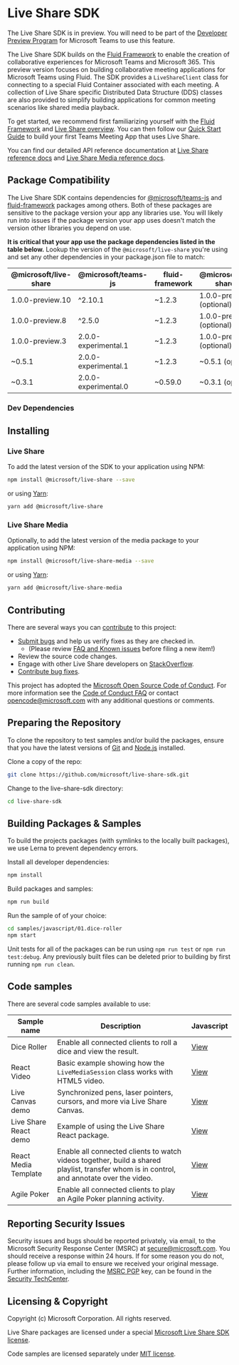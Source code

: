 # Live Share SDK

The Live Share SDK is in preview. You will need to be part of the [Developer Preview Program](https://docs.microsoft.com/microsoftteams/platform/resources/dev-preview/developer-preview-intro) for Microsoft Teams to use this feature.

The Live Share SDK builds on the [Fluid Framework](https://fluidframework.com/) to enable the creation of collaborative experiences for Microsoft Teams and Microsoft 365. This preview version focuses on building collaborative meeting applications for Microsoft Teams using Fluid. The SDK provides a `LiveShareClient` class for connecting to a special Fluid Container associated with each meeting. A collection of Live Share specific Distributed Data Structure (DDS) classes are also provided to simplify building applications for common meeting scenarios like shared media playback.

To get started, we recommend first familiarizing yourself with the [Fluid Framework](https://fluidframework.com/docs/) and [Live Share overview](https://aka.ms/teamsliveshare). You can then follow our [Quick Start Guide](https://learn.microsoft.com/microsoftteams/platform/apps-in-teams-meetings/teams-live-share-quick-start) to build your first Teams Meeting App that uses Live Share.

You can find our detailed API reference documentation at [Live Share reference docs](https://docs.microsoft.com/javascript/api/@microsoft/live-share/) and [Live Share Media reference docs](https://docs.microsoft.com/javascript/api/@microsoft/live-share-media/).

## Package Compatibility

The Live Share SDK contains dependencies for [@microsoft/teams-js](https://www.npmjs.com/package/@microsoft/teams-js) and [fluid-framework](https://www.npmjs.com/package/fluid-framework) packages among others. Both of these packages are sensitive to the package version your app any libraries use. You will likely run into issues if the package version your app uses doesn't match the version other libraries you depend on use.

**It is critical that your app use the package dependencies listed in the table below.** Lookup the version of the `@microsoft/live-share` you're using and set any other dependencies in your package.json file to match:

| @microsoft/live-share | @microsoft/teams-js  | fluid-framework | @microsoft/live-share-\*   | @fluidframework/azure-client | @microsoft/TeamsFx              | @microsoft/TeamsFx-react        |
| --------------------- | -------------------- | --------------- | -------------------------- | ---------------------------- | ------------------------------- | ------------------------------- |
| 1.0.0-preview.10       | ^2.10.1              | ~1.2.3          | 1.0.0-preview.10 (optional) | ~1.0.2 (optional)            | ^2.5.0 (optional)               | ^2.5.0 (optional)               |
| 1.0.0-preview.8       | ^2.5.0               | ~1.2.3          | 1.0.0-preview.10 (optional) | ~1.0.2 (optional)            | ^2.5.0 (optional)               | ^2.5.0 (optional)               |
| 1.0.0-preview.3       | 2.0.0-experimental.1 | ~1.2.3          | 1.0.0-preview.3 (optional) | ~1.0.2 (optional)            | 2.0.0-experimental.0 (optional) | 2.0.0-experimental.0 (optional) |
| ~0.5.1                | 2.0.0-experimental.1 | ~1.2.3          | ~0.5.1 (optional)          | ~1.0.2 (optional)            | 2.0.0-experimental.0 (optional) | 2.0.0-experimental.0 (optional) |
| ~0.3.1                | 2.0.0-experimental.0 | ~0.59.0         | ~0.3.1 (optional)          | ~0.59.0 (optional)           | 2.0.0-experimental.0 (optional) | 2.0.0-experimental.0 (optional) |

### Dev Dependencies

## Installing

### Live Share

To add the latest version of the SDK to your application using NPM:

```bash
npm install @microsoft/live-share --save
```

or using [Yarn](https://yarnpkg.com/):

```bash
yarn add @microsoft/live-share
```

### Live Share Media

Optionally, to add the latest version of the media package to your application using NPM:

```bash
npm install @microsoft/live-share-media --save
```

or using [Yarn](https://yarnpkg.com/):

```bash
yarn add @microsoft/live-share-media
```

## Contributing

There are several ways you can [contribute](./CONTRIBUTING.md) to this project:

- [Submit bugs](https://github.com/microsoft/live-share-sdk/issues) and help us verify fixes as they are checked in.
  - (Please review [FAQ and Known issues](https://github.com/microsoft/live-share-sdk/issues/8) before filing a new item!)
- Review the source code changes.
- Engage with other Live Share developers on [StackOverflow](https://stackoverflow.com/questions/tagged/live-share).
- [Contribute bug fixes](./CONTRIBUTING.md).

This project has adopted the [Microsoft Open Source Code of Conduct](https://opensource.microsoft.com/codeofconduct/). For more information see the [Code of Conduct FAQ](https://opensource.microsoft.com/codeofconduct/faq/) or contact opencode@microsoft.com with any additional questions or comments.

## Preparing the Repository

To clone the repository to test samples and/or build the packages, ensure that you have the latest versions of [Git](https://git-scm.com/downloads) and [Node.js](https://nodejs.org/) installed.

Clone a copy of the repo:

```bash
git clone https://github.com/microsoft/live-share-sdk.git
```

Change to the live-share-sdk directory:

```bash
cd live-share-sdk
```

## Building Packages & Samples

To build the projects packages (with symlinks to the locally built packages), we use Lerna to prevent dependency errors.

Install all developer dependencies:

```bash
npm install
```

Build packages and samples:

```bash
npm run build
```

Run the sample of of your choice:

```bash
cd samples/javascript/01.dice-roller
npm start
```

Unit tests for all of the packages can be run using `npm run test` or `npm run test:debug`. Any previously built files can be deleted prior to building by first running `npm run clean`.

## Code samples

There are several code samples available to use:

| Sample name           | Description                                                                                                                               | Javascript                                            |
| --------------------- | ----------------------------------------------------------------------------------------------------------------------------------------- | ----------------------------------------------------- |
| Dice Roller           | Enable all connected clients to roll a dice and view the result.                                                                          | [View](./samples/javascript/01.dice-roller/)          |
| React Video           | Basic example showing how the `LiveMediaSession` class works with HTML5 video.                                                            | [View](./samples/javascript/02.react-video/)          |
| Live Canvas demo      | Synchronized pens, laser pointers, cursors, and more via Live Share Canvas.                                                               | [View](./samples/javascript/03.live-canvas-demo/)     |
| Live Share React demo | Example of using the Live Share React package.                                                                                            | [View](./samples/javascript/04.live-share-react/)     |
| React Media Template  | Enable all connected clients to watch videos together, build a shared playlist, transfer whom is in control, and annotate over the video. | [View](./samples/javascript/21.react-media-template/) |
| Agile Poker           | Enable all connected clients to play an Agile Poker planning activity.                                                                    | [View](./samples/javascript/22.react-agile-poker/)    |

## Reporting Security Issues

Security issues and bugs should be reported privately, via email, to the Microsoft Security Response Center (MSRC) at secure@microsoft.com. You should receive a response within 24 hours. If for some reason you do not, please follow up via email to ensure we received your original message. Further information, including the [MSRC PGP](https://technet.microsoft.com/security/dn606155) key, can be found in the [Security TechCenter](https://technet.microsoft.com/security/default).

## Licensing & Copyright

Copyright (c) Microsoft Corporation. All rights reserved.

Live Share packages are licensed under a special [Microsoft Live Share SDK license](./LICENSE).

Code samples are licensed separately under [MIT license](./samples/LICENSE).
